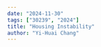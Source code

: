 ```yaml
---
date: "2024-11-30"
tags: ["30239", "2024"]
title: "Housing Instability"
author: "Yi-Huai Chang"
---
```

